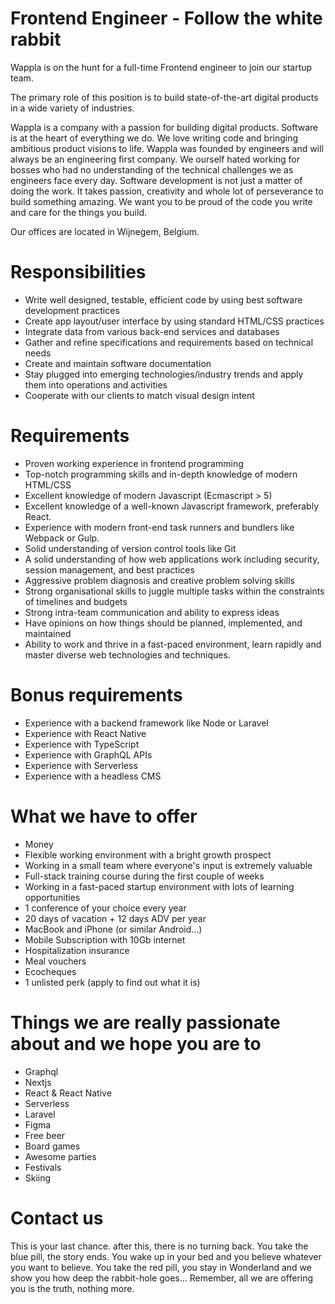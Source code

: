 # Frontend Engineer - Follow the white rabbit

Wappla is on the hunt for a full-time Frontend engineer to join our startup team. 

The primary role of this position is to build state-of-the-art digital products in a wide variety of industries.

Wappla is a company with a passion for building digital products. Software is at the heart of everything we do. We love writing code and bringing ambitious product visions to life. Wappla was founded by engineers and will always be an engineering first company. We ourself hated working for bosses who had no understanding of the technical challenges we as engineers face every day. Software development is not just a matter of doing the work. It takes passion, creativity and whole lot of perseverance to build something amazing. We want you to be proud of the code you write and care for the things you build.

Our offices are located in Wijnegem, Belgium. 

# Responsibilities
- Write well designed, testable, efficient code by using best software development practices
- Create app layout/user interface by using standard HTML/CSS practices
- Integrate data from various back-end services and databases
- Gather and refine specifications and requirements based on technical needs
- Create and maintain software documentation
- Stay plugged into emerging technologies/industry trends and apply them into operations and activities
- Cooperate with our clients to match visual design intent

# Requirements
- Proven working experience in frontend programming
- Top-notch programming skills and in-depth knowledge of modern HTML/CSS
- Excellent knowledge of modern Javascript (Ecmascript > 5)
- Excellent knowledge of a well-known Javascript framework, preferably React.
- Experience with modern front-end task runners and bundlers like Webpack or Gulp.
- Solid understanding of version control tools like Git
- A solid understanding of how web applications work including security, session management, and best practices
- Aggressive problem diagnosis and creative problem solving skills
- Strong organisational skills to juggle multiple tasks within the constraints of timelines and budgets
- Strong intra-team communication and ability to express ideas
- Have opinions on how things should be planned, implemented, and maintained
- Ability to work and thrive in a fast-paced environment, learn rapidly and master diverse web technologies and techniques.

# Bonus requirements
- Experience with a backend framework like Node or Laravel 
- Experience with React Native
- Experience with TypeScript
- Experience with GraphQL APIs
- Experience with Serverless
- Experience with a headless CMS

# What we have to offer
- Money
- Flexible working environment with a bright growth prospect
- Working in a small team where everyone's input is extremely valuable
- Full-stack training course during the first couple of weeks
- Working in a fast-paced startup environment with lots of learning opportunities
- 1 conference of your choice every year
- 20 days of vacation + 12 days ADV per year
- MacBook and iPhone (or similar Android...)
- Mobile Subscription with 10Gb internet 
- Hospitalization insurance
- Meal vouchers
- Ecocheques
- 1 unlisted perk (apply to find out what it is)

# Things we are really passionate about and we hope you are to
- Graphql
- Nextjs
- React & React Native
- Serverless
- Laravel
- Figma
- Free beer
- Board games
- Awesome parties
- Festivals
- Skiing

# Contact us

This is your last chance. after this, there is no turning back.
You take the blue pill, the story ends. You wake up in your bed and you believe whatever you want to believe. 
You take the red pill, you stay in Wonderland and we show you how deep the rabbit-hole goes...
Remember, all we are offering you is the truth, nothing more.
